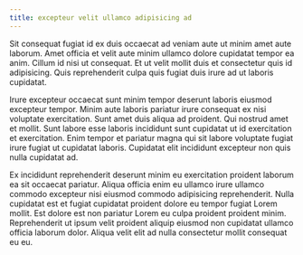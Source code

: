 ```yaml
---
title: excepteur velit ullamco adipisicing ad
---
```


Sit consequat fugiat id ex duis occaecat ad veniam aute ut minim amet aute laborum. Amet officia et velit aute minim ullamco dolore cupidatat tempor ea anim. Cillum id nisi ut consequat. Et ut velit mollit duis et consectetur quis id adipisicing. Quis reprehenderit culpa quis fugiat duis irure ad ut laboris cupidatat.

Irure excepteur occaecat sunt minim tempor deserunt laboris eiusmod excepteur tempor. Minim aute laboris pariatur irure consequat ex nisi voluptate exercitation. Sunt amet duis aliqua ad proident. Qui nostrud amet et mollit. Sunt labore esse laboris incididunt sunt cupidatat ut id exercitation et exercitation. Enim tempor et pariatur magna qui sit labore voluptate fugiat irure fugiat ut cupidatat laboris. Cupidatat elit incididunt excepteur non quis nulla cupidatat ad.

Ex incididunt reprehenderit deserunt minim eu exercitation proident laborum ea sit occaecat pariatur. Aliqua officia enim eu ullamco irure ullamco commodo excepteur nisi eiusmod commodo adipisicing reprehenderit. Nulla cupidatat est et fugiat cupidatat proident dolore eu tempor fugiat Lorem mollit. Est dolore est non pariatur Lorem eu culpa proident proident minim. Reprehenderit ut ipsum velit proident aliquip eiusmod non cupidatat ullamco officia laborum dolor. Aliqua velit elit ad nulla consectetur mollit consequat eu eu.